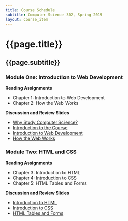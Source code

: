 ```yaml
---
title: Course Schedule
subtitle: Computer Science 302, Spring 2019
layout: course_item
---
```


# {{page.title}}
## {{page.subtitle}}

### Module One: Introduction to Web Development

**Reading Assignments**

- Chapter 1: Introduction to Web Development
- Chapter 2: How the Web Works

**Discussion and Review Slides**

<ul>

<li> <a target="blank" rel="noopener" href = "{{site.baseurl}}teaching/cs302S2019/provide/slides/cs302_whystudycomputerscience.html">Why Study Computer Science?</a>

<li> <a target="blank" rel="noopener" href = "{{site.baseurl}}teaching/cs302S2019/provide/slides/cs302_introduction.html">Introduction to the Course</a>

<li> <a target="blank" rel="noopener" href = "{{site.baseurl}}teaching/cs302S2019/provide/slides/cs302_chapter1.html">Introduction to Web Development</a>

<li> <a target="blank" rel="noopener" href ="{{site.baseurl}}teaching/cs302S2019/provide/slides/cs302_chapter2.html">How the Web Works</a>

</ul>

### Module Two: HTML and CSS

**Reading Assignments**

- Chapter 3: Introduction to HTML
- Chapter 4: Introduction to CSS
- Chapter 5: HTML Tables and Forms

**Discussion and Review Slides**

<ul>

<li> <a target="blank" rel="noopener" href ="{{site.baseurl}}teaching/cs302S2019/provide/slides/cs302_chapter3.html">Introduction to HTML</a>

<li> <a target="blank" rel="noopener" href ="{{site.baseurl}}teaching/cs302S2019/provide/slides/cs302_chapter4.html">Introduction to CSS</a>

<li> <a target="blank" rel="noopener" href ="{{site.baseurl}}teaching/cs302S2019/provide/slides/cs302_chapter5.html">HTML Tables and Forms</a>

</ul>
